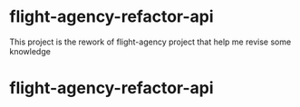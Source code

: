 # flight-agency-refactor-api
This project is the rework of flight-agency project that help me revise some knowledge
# flight-agency-refactor-api
